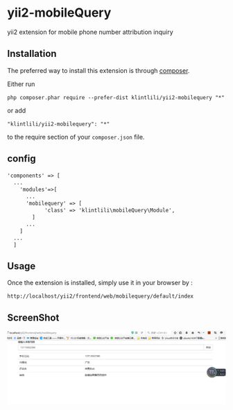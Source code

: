 yii2-mobileQuery
================
yii2 extension for mobile phone number attribution inquiry

Installation
------------

The preferred way to install this extension is through [composer](http://getcomposer.org/download/).

Either run

```
php composer.phar require --prefer-dist klintlili/yii2-mobilequery "*"
```

or add

```
"klintlili/yii2-mobilequery": "*"
```

to the require section of your `composer.json` file.



config
-----
```
'components' => [
  ...
    'modules'=>[
      ...
      'mobilequery' => [
            'class' => 'klintlili\mobileQuery\Module',
        ]
      ...
    ]
  ...
  ]
```



Usage
-----

Once the extension is installed, simply use it in your browser by  :

```
http://localhost/yii2/frontend/web/mobilequery/default/index
```




ScreenShot
-----

![Image text](https://github.com/klintlili/yii2-study/blob/master/20171027192939.png)

